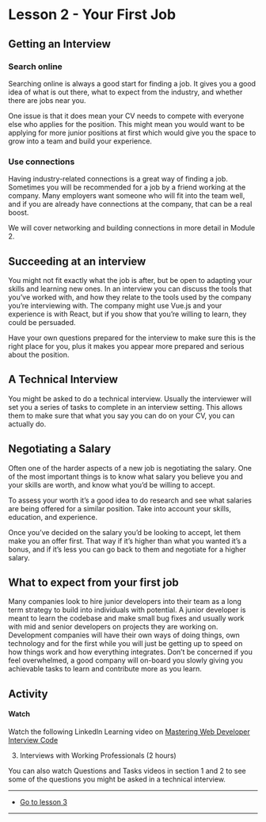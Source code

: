# Lesson 2 - Your First Job

## Getting an Interview

### Search online
Searching online is always a good start for finding a job. It gives you a good idea of what is out there, what to expect from the industry, and whether there are jobs near you.

One issue is that it does mean your CV needs to compete with everyone else who applies for the position. This might mean you would want to be applying for more junior positions at first which would give you the space to grow into a team and build your experience.

### Use connections

Having industry-related connections is a great way of finding a job. Sometimes you will be recommended for a job by a friend working at the company. Many employers want someone who will fit into the team well, and if you are already have connections at the company, that can be a real boost.

We will cover networking and building connections in more detail in Module 2.

## Succeeding at an interview

You might not fit exactly what the job is after, but be open to adapting your skills and learning new ones. In an interview you can discuss the tools that you’ve worked with, and how they relate to the tools used by the company you’re interviewing with. The company might use Vue.js and your experience is with React, but if you show that you’re willing to learn, they could be persuaded.

Have your own questions prepared for the interview to make sure this is the right place for you, plus it makes you appear more prepared and serious about the position.

## A Technical Interview

You might be asked to do a technical interview. Usually the interviewer will set you a series of tasks to complete in an interview setting. This allows them to make sure that what you say you can do on your CV, you can actually do.

## Negotiating a Salary

Often one of the harder aspects of a new job is negotiating the salary. One of the most important things is to know what salary you believe you and your skills are worth, and know what you’d be willing to accept.

To assess your worth it’s a good idea to do research and see what salaries are being offered for a similar position. Take into account your skills, education, and experience.

Once you’ve decided on the salary you’d be looking to accept, let them make you an offer first. That way if it’s higher than what you wanted it’s a bonus, and if it’s less you can go back to them and negotiate for a higher salary.

## What to expect from your first job

Many companies look to hire junior developers into their team as a long term strategy to build into individuals with potential. A junior developer is meant to learn the codebase and make small bug fixes and usually work with mid and senior developers on projects they are working on.
Development companies will have their own ways of doing things, own technology and for the first while you will just be getting up to speed on how things work and how everything integrates. Don’t be concerned if you feel overwhelmed, a good company will on-board you slowly giving you achievable tasks to learn and contribute more as you learn.

## Activity

#### Watch

Watch the following LinkedIn Learning video on [Mastering Web Developer Interview Code](https://www.linkedin.com/learning/mastering-web-developer-interview-code/what-questions-are-asked-in-developer-interviews-with-john-riviello?u=43268076)

3. Interviews with Working Professionals (2 hours)

You can also watch Questions and Tasks videos in section 1 and 2 to see some of the questions you might be asked in a technical interview.

---
- [Go to lesson 3](3)
---

